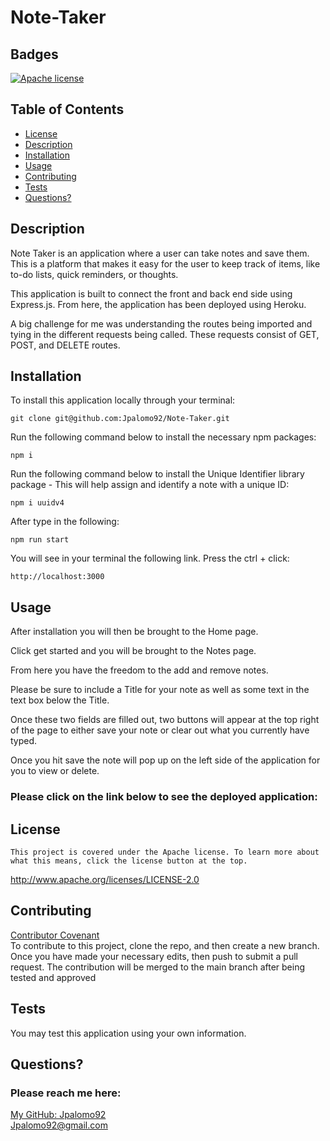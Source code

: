 # Note-Taker

  ## Badges
  [![Apache license](https://img.shields.io/badge/License-Apache-brightgreen.svg)](http://www.apache.org/licenses/LICENSE-2.0)

  ## Table of Contents
  * [License](#license)
  * [Description](#description)
  * [Installation](#installation)
  * [Usage](#usage)
  * [Contributing](#contributing)
  * [Tests](#tests)
  * [Questions?](#questions)

  ## Description
  Note Taker is an application where a user can take notes and save them. This is a platform that makes it easy for the user to keep track of items, like to-do lists, quick reminders, or thoughts. 
  
  This application is built to connect the front and back end side using Express.js. From here, the application has been deployed using Heroku.

  A big challenge for me was understanding the routes being imported and tying in the different requests being called. These requests consist of GET, POST, and DELETE routes. 

  ## Installation
  To install this application locally through your terminal:

  ```
  git clone git@github.com:Jpalomo92/Note-Taker.git
  ```

  Run the following command below to install the necessary npm packages:

  ```
  npm i
  ```

  Run the following command below to install the Unique Identifier library package - This will help assign and identify a note with a unique ID:

  ```
  npm i uuidv4
  ```

  After type in the following:

  ```
  npm run start
  ```

  You will see in your terminal the following link. Press the ctrl + click:

  ```
  http://localhost:3000
  ```




  ## Usage
  After installation you will then be brought to the Home page. 

  Click get started and you will be brought to the Notes page.

  From here you have the freedom to the add and remove notes. 

  Please be sure to include a Title for your note as well as some text in the text box below the Title.

  Once these two fields are filled out, two buttons will appear at the top right of the page to either save your note or clear out what you currently have typed. 

  Once you hit save the note will pop up on the left side of the application for you to view or delete.

 ### Please click on the link below to see the deployed application:


  ## License
  
    This project is covered under the Apache license. To learn more about what this means, click the license button at the top.
  http://www.apache.org/licenses/LICENSE-2.0

  ## Contributing
  [Contributor Covenant](https://www.contributor-covenant.org/)  
  To contribute to this project, clone the repo, and then create a new branch. Once you have made your necessary edits, then push to submit a pull request. The contribution will be merged to the main branch after being tested and approved

  ## Tests
  You may test this application using your own information. 

  ## Questions?
  ### Please reach me here: 
  [My GitHub: Jpalomo92](https://github.com/Jpalomo92)  
  Jpalomo92@gmail.com
